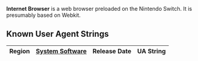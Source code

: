 <b>Internet Browser</b> is a web browser preloaded on the Nintendo
Switch. It is presumably based on
Webkit.

## Known User Agent Strings

| Region | [System Software](System%20Software.md "wikilink") | Release Date | UA String |
| ------ | -------------------------------------------------- | ------------ | --------- |
